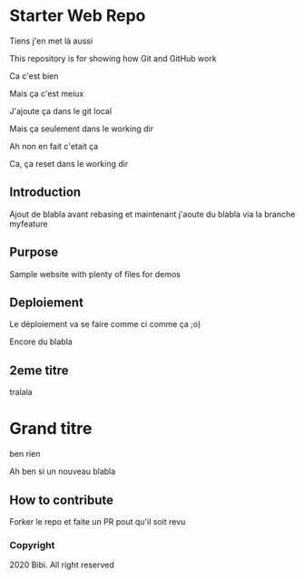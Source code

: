 # Starter Web Repo
Tiens j'en met là aussi

This repository is for showing how Git and GitHub work

Ca c'est bien

Mais ça c'est meiux

J'ajoute ça dans le git local

Mais ça seulement dans le working dir

Ah non en fait c'etait ça


Ca, ça reset dans le working dir

## Introduction
Ajout de blabla avant rebasing et maintenant j'aoute du blabla via la branche myfeature

## Purpose

Sample website with plenty of files for demos

## Deploiement
Le déploiement va se faire comme ci comme ça ;o)

Encore du blabla
## 2eme titre

tralala

# Grand titre
ben rien

Ah ben si un nouveau blabla

## How to contribute

Forker le repo et faite un PR pout qu'il soit revu

### Copyright

2020 Bibi. All right reserved

